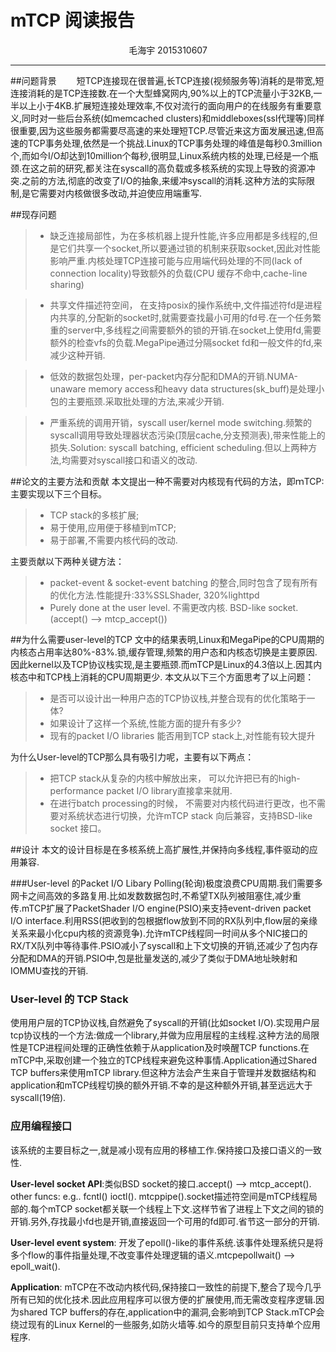 mTCP 阅读报告
============

<center>毛海宇 2015310607 </center>

---
##问题背景
　　短TCP连接现在很普遍,长TCP连接(视频服务等)消耗的是带宽,短连接消耗的是TCP连接数.在一个大型蜂窝网内,90%以上的TCP流量小于32KB,一半以上小于4KB.扩展短连接处理效率,不仅对流行的面向用户的在线服务有重要意义,同时对一些后台系统(如memcached clusters)和middleboxes(ssl代理等)同样很重要,因为这些服务都需要尽高速的来处理短TCP.尽管近来这方面发展迅速,但高速的TCP事务处理,依然是一个挑战.Linux的TCP事务处理的峰值是每秒0.3million个,而如今I/O却达到10million个每秒,很明显,Linux系统内核的处理,已经是一个瓶颈.在这之前的研究,都关注在syscall的高负载或多核系统的实现上导致的资源冲突.之前的方法,彻底的改变了I/O的抽象,来缓冲syscall的消耗.这种方法的实际限制,是它需要对内核做很多改动,并迫使应用端重写.

##现存问题

> *  缺乏连接局部性，为在多核机器上提升性能,许多应用都是多线程的,但是它们共享一个socket,所以要通过锁的机制来获取socket,因此对性能影响严重.内核处理TCP连接可能与应用端代码处理的不同(lack of connection locality)导致额外的负载(CPU 缓存不命中,cache-line sharing)

> *  共享文件描述符空间， 在支持posix的操作系统中,文件描述符fd是进程内共享的,分配新的socket时,就需要查找最小可用的fd号.在一个任务繁重的server中,多线程之间需要额外的锁的开销.在socket上使用fd,需要额外的检查vfs的负载.MegaPipe通过分隔socket fd和一般文件的fd,来减少这种开销.

> * 低效的数据包处理，per-packet内存分配和DMA的开销.NUMA-unaware memory access和heavy data structures(sk_buff)是处理小包的主要瓶颈.采取批处理的方法,来减少开销.

> * 严重系统的调用开销，syscall user/kernel mode switching.频繁的syscall调用导致处理器状态污染(顶层cache,分支预测表),带来性能上的损失.Solution: syscall batching, efficient scheduling.但以上两种方法,均需要对syscall接口和语义的改动.

##论文的主要方法和贡献
本文提出一种不需要对内核现有代码的方法，即ｍTCP: 主要实现以下三个目标。
>* TCP stack的多核扩展;
>* 易于使用,应用便于移植到mTCP;
>* 易于部署,不需要内核代码的改动.

主要贡献以下两种关键方法：

>* packet-event & socket-event batching 的整合,同时包含了现有所有的优化方法.性能提升:33%SSLShader, 320%lighttpd
>* Purely done at the user level. 不需更改内核. BSD-like socket.(accept() --> mtcp_accept())

##为什么需要user-level的TCP
    文中的结果表明,Linux和MegaPipe的CPU周期的内核态占用率达80%-83%.锁,缓存管理,频繁的用户态和内核态切换是主要原因.因此kernel以及TCP协议栈实现,是主要瓶颈.而mTCP是Linux的4.3倍以上.因其内核态中和TCP栈上消耗的CPU周期更少.
本文从以下三个方面思考了以上问题：
>* 是否可以设计出一种用户态的TCP协议栈,并整合现有的优化策略于一体?
>* 如果设计了这样一个系统,性能方面的提升有多少?
>* 现有的packet I/O libraries 能否用到TCP stack上,对性能有较大提升

为什么User-level的TCP那么具有吸引力呢，主要有以下两点：

> * 把TCP stack从复杂的内核中解放出来， 可以允许把已有的high-performance packet I/O library直接拿来就用.
> * 在进行batch processing的时候， 不需要对内核代码进行更改，也不需要对系统状态进行切换，允许mTCP stack 向后兼容，支持BSD-like socket 接口。


##设计
本文的设计目标是在多核系统上高扩展性,并保持向多线程,事件驱动的应用兼容.

###User-level 的Packet I/O Libary
    Polling(轮询)极度浪费CPU周期.我们需要多网卡之间高效的多路复用.比如发数数据包时,不希望TX队列被阻塞住,减少重传.mTCP扩展了PacketShader I/O engine(PSIO)来支持event-driven packet I/O interface.利用RSS(把收到的包根据flow放到不同的RX队列中,flow层的亲缘关系来最小化cpu内核的资源竞争).允许mTCP线程同一时间从多个NIC接口的RX/TX队列中等待事件.PSIO减小了syscall和上下文切换的开销,还减少了包内存分配和DMA的开销.PSIO中,包是批量发送的,减少了类似于DMA地址映射和IOMMU查找的开销.

### User-level 的 TCP Stack
使用用户层的TCP协议栈,自然避免了syscall的开销(比如socket I/O).实现用户层tcp协议栈的一个方法:做成一个library,并做为应用层程的主线程.这种方法的局限性是TCP进程间处理的正确性依赖于从application及时唤醒TCP functions.在mTCP中,采取创建一个独立的TCP线程来避免这种事情.Application通过Shared TCP buffers来使用mTCP library.但这种方法会产生来自于管理并发数据结构和application和mTCP线程切换的额外开销.不幸的是这种额外开销,甚至远远大于syscall(19倍).
### 应用编程接口

该系统的主要目标之一,就是减小现有应用的移植工作.保持接口及接口语义的一致性.

**User-level socket API**:类似BSD socket的接口.accept() --> mtcp_accept(). other funcs: e.g.. fcntl() ioctl(). mtcppipe().socket描述符空间是mTCP线程局部的.每个mTCP socket都关联一个线程上下文.这样节省了进程上下文之间的锁的开销.另外,存找最小fd也是开销,直接返回一个可用的fd即可.省节这一部分的开销.

**User-level event system**: 开发了epoll()-like的事件系统.该事件处理系统只是将多个flow的事件指量处理,不改变事件处理逻辑的语义.mtcpepollwait() --> epoll_wait().

**Application**: mTCP在不改动内核代码,保持接口一致性的前提下,整合了现今几乎所有已知的优化技术.因此应用程序可以很方便的扩展使用,而无需改变程序逻辑.因为shared TCP buffers的存在,application中的漏洞,会影响到TCP Stack.mTCP会绕过现有的Linux Kernel的一些服务,如防火墙等.如今的原型目前只支持单个应用程序.







